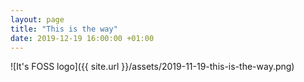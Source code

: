 ```yaml
---
layout: page
title: "This is the way"
date: 2019-12-19 16:00:00 +01:00
---
```


![It's FOSS logo]({{ site.url }}/assets/2019-11-19-this-is-the-way.png)

